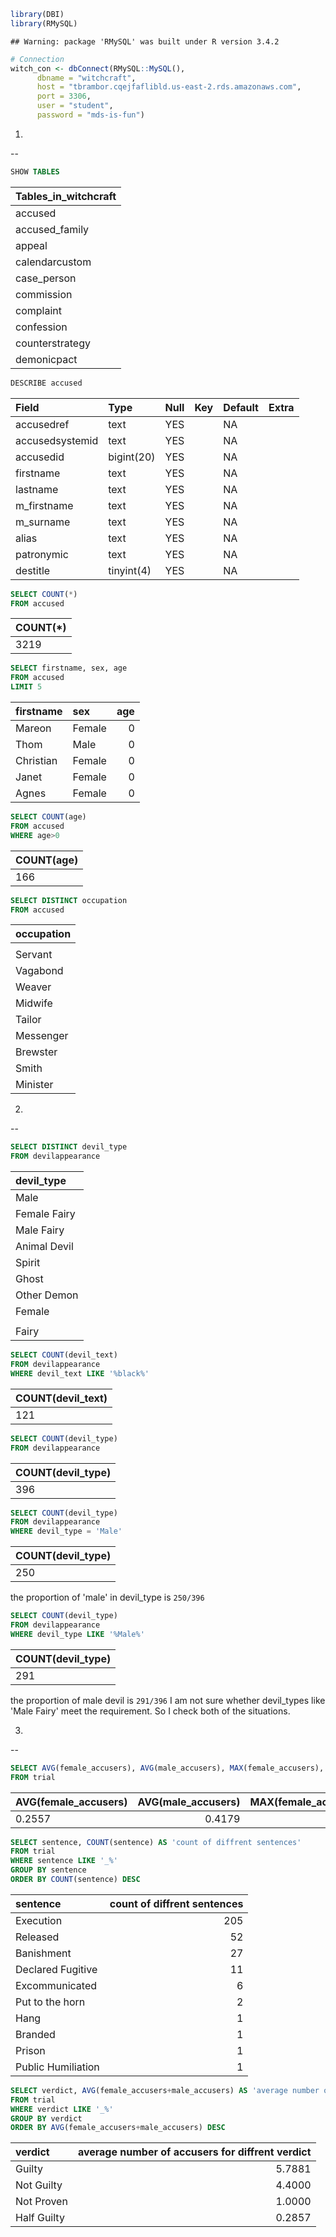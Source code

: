 ``` r
library(DBI)
library(RMySQL)
```

    ## Warning: package 'RMySQL' was built under R version 3.4.2

``` r
# Connection
witch_con <- dbConnect(RMySQL::MySQL(),
      dbname = "witchcraft",
      host = "tbrambor.cqejfaflibld.us-east-2.rds.amazonaws.com",
      port = 3306,
      user = "student",
      password = "mds-is-fun")
```

1.
--

``` sql
SHOW TABLES
```

| Tables\_in\_witchcraft |
|:-----------------------|
| accused                |
| accused\_family        |
| appeal                 |
| calendarcustom         |
| case\_person           |
| commission             |
| complaint              |
| confession             |
| counterstrategy        |
| demonicpact            |

``` sql
DESCRIBE accused
```

| Field           | Type       | Null | Key | Default | Extra |
|:----------------|:-----------|:-----|:----|:--------|:------|
| accusedref      | text       | YES  |     | NA      |       |
| accusedsystemid | text       | YES  |     | NA      |       |
| accusedid       | bigint(20) | YES  |     | NA      |       |
| firstname       | text       | YES  |     | NA      |       |
| lastname        | text       | YES  |     | NA      |       |
| m\_firstname    | text       | YES  |     | NA      |       |
| m\_surname      | text       | YES  |     | NA      |       |
| alias           | text       | YES  |     | NA      |       |
| patronymic      | text       | YES  |     | NA      |       |
| destitle        | tinyint(4) | YES  |     | NA      |       |

``` sql
SELECT COUNT(*)
FROM accused
```

| COUNT(\*) |
|:----------|
| 3219      |

``` sql
SELECT firstname, sex, age
FROM accused
LIMIT 5
```

| firstname | sex    |  age|
|:----------|:-------|----:|
| Mareon    | Female |    0|
| Thom      | Male   |    0|
| Christian | Female |    0|
| Janet     | Female |    0|
| Agnes     | Female |    0|

``` sql
SELECT COUNT(age)
FROM accused
WHERE age>0
```

| COUNT(age) |
|:-----------|
| 166        |

``` sql
SELECT DISTINCT occupation
FROM accused
```

| occupation |
|:-----------|
|            |
| Servant    |
| Vagabond   |
| Weaver     |
| Midwife    |
| Tailor     |
| Messenger  |
| Brewster   |
| Smith      |
| Minister   |

2.
--

``` sql
SELECT DISTINCT devil_type
FROM devilappearance
```

| devil\_type  |
|:-------------|
| Male         |
| Female Fairy |
| Male Fairy   |
| Animal Devil |
| Spirit       |
| Ghost        |
| Other Demon  |
| Female       |
|              |
| Fairy        |

``` sql
SELECT COUNT(devil_text)
FROM devilappearance
WHERE devil_text LIKE '%black%'
```

| COUNT(devil\_text) |
|:-------------------|
| 121                |

``` sql
SELECT COUNT(devil_type)
FROM devilappearance
```

| COUNT(devil\_type) |
|:-------------------|
| 396                |

``` sql
SELECT COUNT(devil_type)
FROM devilappearance
WHERE devil_type = 'Male'
```

| COUNT(devil\_type) |
|:-------------------|
| 250                |

the proportion of 'male' in devil\_type is `250/396`

``` sql
SELECT COUNT(devil_type)
FROM devilappearance
WHERE devil_type LIKE '%Male%'
```

| COUNT(devil\_type) |
|:-------------------|
| 291                |

the proportion of male devil is `291/396` I am not sure whether devil\_types like 'Male Fairy' meet the requirement. So I check both of the situations.

3.
--

``` sql
SELECT AVG(female_accusers), AVG(male_accusers), MAX(female_accusers), MAX(male_accusers)
FROM trial
```

| AVG(female\_accusers) |  AVG(male\_accusers)|  MAX(female\_accusers)|  MAX(male\_accusers)|
|:----------------------|--------------------:|----------------------:|--------------------:|
| 0.2557                |               0.4179|                     27|                   48|

``` sql
SELECT sentence, COUNT(sentence) AS 'count of diffrent sentences'
FROM trial
WHERE sentence LIKE '_%'
GROUP BY sentence
ORDER BY COUNT(sentence) DESC
```

| sentence           |  count of diffrent sentences|
|:-------------------|----------------------------:|
| Execution          |                          205|
| Released           |                           52|
| Banishment         |                           27|
| Declared Fugitive  |                           11|
| Excommunicated     |                            6|
| Put to the horn    |                            2|
| Hang               |                            1|
| Branded            |                            1|
| Prison             |                            1|
| Public Humiliation |                            1|

``` sql
SELECT verdict, AVG(female_accusers+male_accusers) AS 'average number of accusers for diffrent verdict'
FROM trial
WHERE verdict LIKE '_%'
GROUP BY verdict
ORDER BY AVG(female_accusers+male_accusers) DESC
```

| verdict     |  average number of accusers for diffrent verdict|
|:------------|------------------------------------------------:|
| Guilty      |                                           5.7881|
| Not Guilty  |                                           4.4000|
| Not Proven  |                                           1.0000|
| Half Guilty |                                           0.2857|
